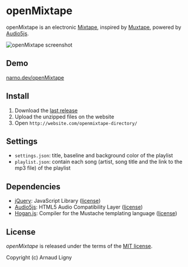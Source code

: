 # openMixtape

openMixtape is an electronic [Mixtape](http://en.wikipedia.org/wiki/Mixtape), inspired by [Muxtape](http://en.wikipedia.org/wiki/Muxtape), powered by [Audio5js](https://github.com/zohararad/audio5js).

![openMixtape screenshot](https://raw.githubusercontent.com/Narno/openMixtape/gh-pages/_phpoole/assets/images/openMixtape.png "openMixtape screenshot")

## Demo

[narno.dev/openMixtape](https://narno.dev/openMixtape/)

## Install

1. Download the [last release](https://github.com/Narno/openMixtape/releases)
2. Upload the unzipped files on the website
3. Open `http://website.com/openmixtape-directory/`

## Settings

* `settings.json`: title, baseline and background color of the playlist
* `playlist.json`: contain each song (artist, song title and the link to the mp3 file) of the playlist

## Dependencies

* [jQuery](https://github.com/jquery/jquery): JavaScript Library ([license](https://github.com/jquery/jquery/blob/master/MIT-LICENSE.txt))
* [Audio5js](https://github.com/zohararad/audio5js): HTML5 Audio Compatibility Layer ([license](https://github.com/zohararad/audio5js#license))
* [Hogan.js](https://github.com/twitter/hogan.js): Compiler for the Mustache templating language ([license](https://github.com/twitter/hogan.js/blob/master/LICENSE))

## License

_openMixtape_ is released under the terms of the [MIT license](http://opensource.org/licenses/MIT).

Copyright (c) Arnaud Ligny
